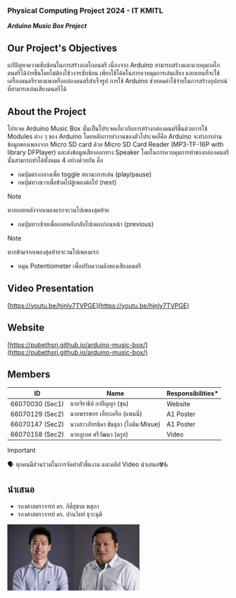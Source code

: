 ### Physical Computing Project 2024 - IT KMITL
***Arduino Music Box Project***

## Our Project's Objectives
แก้ปัญหาความซับซ้อนในการสร้างกลไกดนตรี เนื่องจาก Arduino สามารถสร้างและควบคุมกลไกดนตรีได้ง่ายขึ้นโดยไม่ต้องใช้วงจรซับซ้อน เพียงใช้โค้ดในการควบคุมการเล่นเสียง และแทนที่จะใช้เครื่องดนตรีราคาแพงหรือกล่องดนตรีสำเร็จรูป การใช้ Arduino ช่วยลดค่าใช้จ่ายในการสร้างอุปกรณ์ที่สามารถเล่นเสียงดนตรีได้

## About the Project
โปรเจค Arduino Music Box นั้นเป็นโปรเจคเกี่ยวกับการสร้างกล่องดนตรีขึ้นด้วยการใช้ Modules ต่าง ๆ ของ Arduino โดยหลักการทำงานของตัวโปรเจคก็คือ Arduino จะทำการอ่านข้อมูลของเพลงจาก Micro SD card ด้วย Micro SD Card Reader (MP3-TF-16P with library DFPlayer) และส่งข้อมูลเสียงออกทาง Speaker โดยในการควบคุมการทำของกล่องดนตรีนั้นสามารถทำได้ทั้งหมด 4 อย่างด้วยกัน คือ
- กดปุ่มตรงกลางเพื่อ toggle สถานะการเล่น (play/pause)
- กดปุ่มทางขวาเพื่อข้ามไปสู่เพลงต่อไป (next)
> [!NOTE]
> หากถอยหลังจากเพลงแรกจะวนไปเพลงสุดท้าย
- กดปุ่มทางซ้ายเพื่อถอยหลังกลับไปเพลงก่อนหน้า (previous)
> [!NOTE]
> หากข้ามจากเพลงสุดท้ายจะวนไปเพลงแรก
- หมุน Potentiometer เพื่อปรับความดังของเสียงดนตรี

## Video Presentation
[https://youtu.be/hjnly7TVPGE](https://youtu.be/hjnly7TVPGE)

## Website
[https://pubethsri.github.io/arduino-music-box/](https://pubethsri.github.io/arduino-music-box/)

## Members
| ID       | Name                                  | Responsibilities*                    |
|----------|------------------------------------------|--------------------------------|
| 66070030 (Sec1) | นายจิราธิป กาปัญญา (ขุน)            | Website                       |
| 66070129 (Sec2) | นายพรรษกร เฮียะเครือ (แพนนี่)         | A1 Poster                     |
| 66070147 (Sec2) | นางสาวภัทรธิดา ขันธุลา (ไอติม Mixue)  | A1 Poster                     |
| 66070158 (Sec2) | นายภูเบศ ศรีวัฒนา (ครูส)              | Video                      |

> [!IMPORTANT]
> :speaking_head: ทุกคนมีส่วนร่วมในการจัดทำตัวชิ้นงาน และคลิป Video นำเสนอ:radioactive::wheelchair:

## นำเสนอ
- รองศาสตราจารย์ ดร. กิติ์สุชาต พสุภา
- รองศาสตราจารย์ ดร. ปานวิทย์ ธุวะนุติ
<div style="display: flex">
    <img alt="Kitsuchart-San" src="assets/imgs/handsome1.jpg" width="150" height="150">
    <img alt="Panwit-San" src="assets/imgs/handsome2.jpg" width="150" height="150">
</div>


